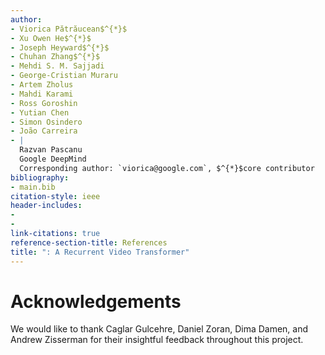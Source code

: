 ```yaml
---
author:
- Viorica Pătrăucean$^{*}$
- Xu Owen He$^{*}$
- Joseph Heyward$^{*}$
- Chuhan Zhang$^{*}$
- Mehdi S. M. Sajjadi
- George-Cristian Muraru
- Artem Zholus
- Mahdi Karami
- Ross Goroshin
- Yutian Chen
- Simon Osindero
- João Carreira
- |
  Razvan Pascanu  
  Google DeepMind  
  Corresponding author: `viorica@google.com`, $^{*}$core contributor
bibliography:
- main.bib
citation-style: ieee
header-includes:
- 
- 
link-citations: true
reference-section-title: References
title: ": A Recurrent Video Transformer"
---
```






# Acknowledgements

We would like to thank Caglar Gulcehre, Daniel Zoran, Dima Damen, and Andrew Zisserman for their insightful feedback throughout this project.
